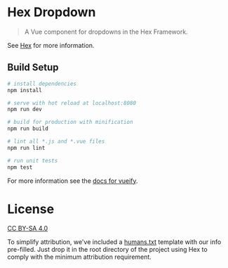 # Hex Dropdown

> A Vue component for dropdowns in the Hex Framework.

See [Hex](https://github.com/LionsMouthDigital/Hex#using-hex-vue-components-wo-the-hex-framework)
for more information.

## Build Setup

``` bash
# install dependencies
npm install

# serve with hot reload at localhost:8080
npm run dev

# build for production with minification
npm run build

# lint all *.js and *.vue files
npm run lint

# run unit tests
npm test
```

For more information see the [docs for vueify](https://github.com/vuejs/vueify).

# License
[CC BY-SA 4.0][license]

To simplify attribution, we've included a [humans.txt](humans.txt) template with our info pre-filled.
Just drop it in the root directory of the project using Hex to comply with the minimum
attribution requirement.

[license]: http://creativecommons.org/licenses/by-sa/4.0/
[lmd]: http://lionsmouth.digital
[vue]: http://vuejs.org
